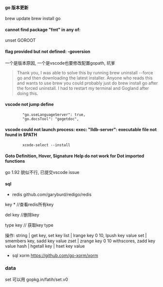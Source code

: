 
#### go 版本更新 

brew update
brew install go

#### cannot find package "fmt" in any of:
unset GOROOT

#### flag provided but not defined: -goversion

一个是版本原因, 一个是vscode也要修改配置gopath, 坑爹

>Thank you, I was able to solve this by running brew uninstall --force go and then downloading the latest installer. Anyone who reads this and wants to use brew you could probably just do brew install go after the forced uninstall. I had to restart my terminal and Gogland after doing this.

#### vscode not jump define

```
        "go.useLanguageServer": true,
        "go.docsTool": "gogetdoc",
```

#### vscode could not launch process: exec: "lldb-server": executable file not found in $PATH

```
        xcode-select --install
```
#### Goto Definition, Hover, Signature Help do not work for Dot imported functions 

go 1.92 貌似不行, 已提交vscode issue


#### sql

+ redis
github.com/garyburd/redigo/redis

key *  //查看redis所有key

del key //删除key

type key // 获取key type

操作:
string | get key, set key
list | lrange key 0 10, lpush key value
set | smembers key, sadd key value
zset | zrange key 0 10 withscores, zadd key value
hash | hgetall key | hset key value


+ sql xorm
https://github.com/go-xorm/xorm



### data
set 可以用 gopkg.in/fatih/set.v0



